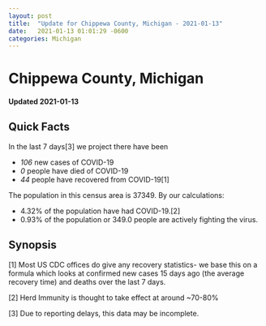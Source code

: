 ```yaml
---
layout: post
title:  "Update for Chippewa County, Michigan - 2021-01-13"
date:   2021-01-13 01:01:29 -0600
categories: Michigan
---
```


# Chippewa County, Michigan
#### Updated 2021-01-13

## Quick Facts

In the last 7 days[3] we project there have been
- *106* new cases of COVID-19
- *0* people have died of COVID-19
- *44* people have recovered from COVID-19[1]

The population in this census area is 37349. By our calculations:
- 4.32% of the population have had COVID-19.[2]
- 0.93% of the population or 349.0 people are actively fighting the virus.

## Synopsis




[1] Most US CDC offices do give any recovery statistics- we base this on a formula which looks at confirmed new cases
15 days ago (the average recovery time) and deaths over the last 7 days.

[2] Herd Immunity is thought to take effect at around ~70-80%

[3] Due to reporting delays, this data may be incomplete.
 
    
